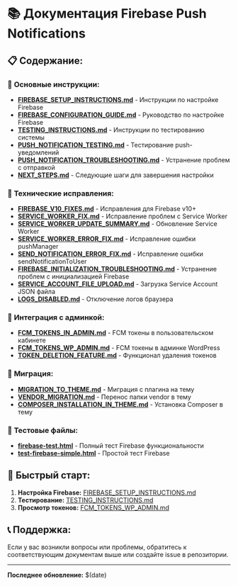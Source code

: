 # 📚 Документация Firebase Push Notifications

## 📋 Содержание:

### 🚀 **Основные инструкции:**
- **[FIREBASE_SETUP_INSTRUCTIONS.md](FIREBASE_SETUP_INSTRUCTIONS.md)** - Инструкции по настройке Firebase
- **[FIREBASE_CONFIGURATION_GUIDE.md](FIREBASE_CONFIGURATION_GUIDE.md)** - Руководство по настройке Firebase
- **[TESTING_INSTRUCTIONS.md](TESTING_INSTRUCTIONS.md)** - Инструкции по тестированию системы
- **[PUSH_NOTIFICATION_TESTING.md](PUSH_NOTIFICATION_TESTING.md)** - Тестирование push-уведомлений
- **[PUSH_NOTIFICATION_TROUBLESHOOTING.md](PUSH_NOTIFICATION_TROUBLESHOOTING.md)** - Устранение проблем с отправкой
- **[NEXT_STEPS.md](NEXT_STEPS.md)** - Следующие шаги для завершения настройки

### 🔧 **Технические исправления:**
- **[FIREBASE_V10_FIXES.md](FIREBASE_V10_FIXES.md)** - Исправления для Firebase v10+
- **[SERVICE_WORKER_FIX.md](SERVICE_WORKER_FIX.md)** - Исправление проблем с Service Worker
- **[SERVICE_WORKER_UPDATE_SUMMARY.md](SERVICE_WORKER_UPDATE_SUMMARY.md)** - Обновление Service Worker
- **[SERVICE_WORKER_ERROR_FIX.md](SERVICE_WORKER_ERROR_FIX.md)** - Исправление ошибки pushManager
- **[SEND_NOTIFICATION_ERROR_FIX.md](SEND_NOTIFICATION_ERROR_FIX.md)** - Исправление ошибки sendNotificationToUser
- **[FIREBASE_INITIALIZATION_TROUBLESHOOTING.md](FIREBASE_INITIALIZATION_TROUBLESHOOTING.md)** - Устранение проблем с инициализацией Firebase
- **[SERVICE_ACCOUNT_FILE_UPLOAD.md](SERVICE_ACCOUNT_FILE_UPLOAD.md)** - Загрузка Service Account JSON файла
- **[LOGS_DISABLED.md](LOGS_DISABLED.md)** - Отключение логов браузера

### 📱 **Интеграция с админкой:**
- **[FCM_TOKENS_IN_ADMIN.md](FCM_TOKENS_IN_ADMIN.md)** - FCM токены в пользовательском кабинете
- **[FCM_TOKENS_WP_ADMIN.md](FCM_TOKENS_WP_ADMIN.md)** - FCM токены в админке WordPress
- **[TOKEN_DELETION_FEATURE.md](TOKEN_DELETION_FEATURE.md)** - Функционал удаления токенов

### 🔄 **Миграция:**
- **[MIGRATION_TO_THEME.md](MIGRATION_TO_THEME.md)** - Миграция с плагина на тему
- **[VENDOR_MIGRATION.md](VENDOR_MIGRATION.md)** - Перенос папки vendor в тему
- **[COMPOSER_INSTALLATION_IN_THEME.md](COMPOSER_INSTALLATION_IN_THEME.md)** - Установка Composer в тему

### 🧪 **Тестовые файлы:**
- **[firebase-test.html](firebase-test.html)** - Полный тест Firebase функциональности
- **[test-firebase-simple.html](test-firebase-simple.html)** - Простой тест Firebase

## 🎯 **Быстрый старт:**

1. **Настройка Firebase:** [FIREBASE_SETUP_INSTRUCTIONS.md](FIREBASE_SETUP_INSTRUCTIONS.md)
2. **Тестирование:** [TESTING_INSTRUCTIONS.md](TESTING_INSTRUCTIONS.md)
3. **Просмотр токенов:** [FCM_TOKENS_WP_ADMIN.md](FCM_TOKENS_WP_ADMIN.md)

## 📞 **Поддержка:**

Если у вас возникли вопросы или проблемы, обратитесь к соответствующим документам выше или создайте issue в репозитории.

---

**Последнее обновление:** $(date)
